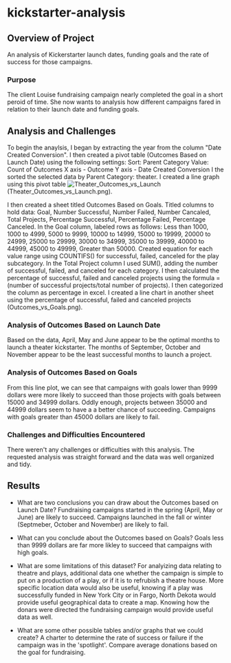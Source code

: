 # kickstarter-analysis

## Overview of Project
An analysis of Kickerstarter launch dates, funding goals and the rate of success for those campaigns.

### Purpose
The client Louise fundraising campaign nearly completed the goal in a short peroid of time.  She now wants to analysis how different campaigns fared in relation to their launch date and funding goals.  

## Analysis and Challenges
To begin the anaylsis, I began by extracting the year from the column "Date Created Conversion".  I then created a pivot table (Outcomes Based on Launch Date) using the following settings:
Sort: Parent Category
Value: Count of Outcomes
X axis - Outcome
Y axis - Date Created Conversion
I the sorted the selected data by Parent Category: theater.  I created a line graph using this pivot table ![Theater_Outcomes_vs_Launch](path/to/image_name.png)(Theater_Outcomes_vs_Launch.png).

I then created a sheet titled Outcomes Based on Goals.  Titled columns to hold data: Goal, Number Successful, Number Failed, Number Cancaled, Total Projects, Percentage Successful, Percentage Failed, Percentage Canceled.  In the Goal column, labeled rows as follows: Less than 1000, 1000 to 4999, 5000 to 9999, 10000 to 14999, 15000 to 19999, 20000 to 24999, 25000 to 29999, 30000 to 34999, 35000 to 39999, 40000 to 44999, 45000 to 49999, Greater than 50000.  Created equation for each value range using COUNTIFS() for successful, failed, canceled for the play subcategory.  In the Total Project column I used SUM(), adding the number of successful, failed, and canceled for each category.   I then calculated the percentage of successful, failed and canceled projects using the formula =(number of successful projects/total number of projects).  I then categorized the column as percentage in excel.  I created a line chart in another sheet using the percentage of successful, failed and canceled projects (Outcomes_vs_Goals.png).

### Analysis of Outcomes Based on Launch Date
Based on the data, April, May and June appear to be the optimal months to launch a theater kickstarter.  The months of September, October and November appear to be the least successful months to launch a project.

### Analysis of Outcomes Based on Goals
From this line plot, we can see that campaigns with goals lower than 9999 dollars were more likely to succeed than those projects with goals between 15000 and 34999 dollars.  Oddly enough, projects between 35000 and 44999 dollars seem to have a a better chance of succeeding.  Campaigns with goals greater than 45000 dollars are likely to fail.

### Challenges and Difficulties Encountered
There weren't any challenges or difficulties with this analysis.  The requested analysis was straight forward and the data was well organized and tidy.  

## Results

- What are two conclusions you can draw about the Outcomes based on Launch Date?
Fundraising campaigns started in the spring (April, May or June) are likely to succeed.  Campaigns launched in the fall or winter (Septmeber, October and November) are likely to fail.

- What can you conclude about the Outcomes based on Goals?
Goals less than 9999 dollars are far more likley to succeed that campaigns with high goals.

- What are some limitations of this dataset?
For analyizing data relating to theatre and plays, additional data one whether the campaign is simple to put on a production of a play, or if it is to refrubish a theatre house.  More specific location data would also be useful, knowing if a play was successfully funded in New York City or in Fargo, North Dekota would provide useful geographical data to create a map. Knowing how the donars were directed the fundraising campaign would provide useful data as well.  

- What are some other possible tables and/or graphs that we could create?
A charter to determine the rate of success or failure if the campaign was in the 'spotlight'.  Compare average donations based on the goal for fundraising.  

